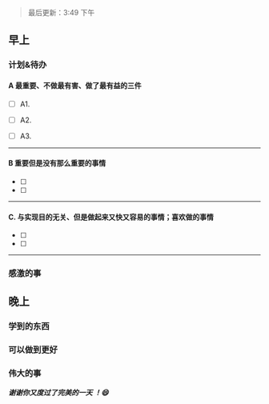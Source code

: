 > 最后更新：3:49 下午

## 早上

### 计划&待办

#### A  最重要、不做最有害、做了最有益的三件

- [ ] A1.

- [ ] A2.

- [ ] A3.


----

#### B 重要但是没有那么重要的事情

- [ ] 
- [ ] 

----

#### C. 与实现目的无关、但是做起来又快又容易的事情；喜欢做的事情

- [ ] 
- [ ] 

----

### 感激的事


## 晚上

### 学到的东西


### 可以做到更好


### 伟大的事 



***谢谢你又度过了完美的一天 ！:smile:***